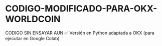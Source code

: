 # CODIGO-MODIFICADO-PARA-OKX-WORLDCOIN
CODIGO SIN ENSAYAR AUN ✅ Versión en Python adaptada a OKX (para ejecutar en Google Colab)
